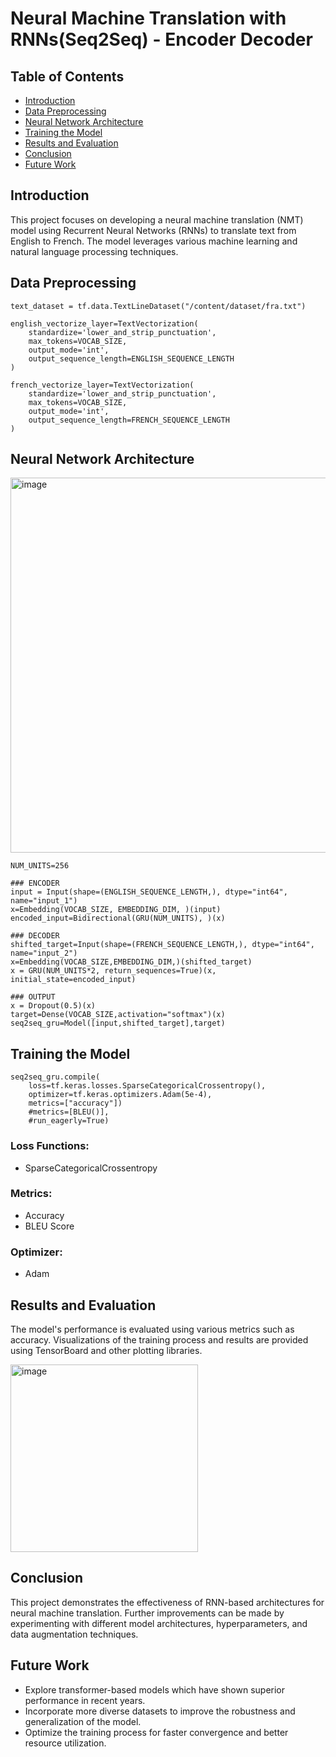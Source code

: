 # Neural Machine Translation with RNNs(Seq2Seq) - Encoder Decoder

## Table of Contents
- [Introduction](#introduction)
- [Data Preprocessing](#data-preprocessing)
- [Neural Network Architecture](#neural-network-architecture)
- [Training the Model](#training-the-model)
- [Results and Evaluation](#results-and-evaluation)
- [Conclusion](#conclusion)
- [Future Work](#future-work)

  
## Introduction
This project focuses on developing a neural machine translation (NMT) model using Recurrent Neural Networks (RNNs) to translate text from English to French. The model leverages various machine learning and natural language processing techniques.

## Data Preprocessing
```
text_dataset = tf.data.TextLineDataset("/content/dataset/fra.txt")

english_vectorize_layer=TextVectorization(
    standardize='lower_and_strip_punctuation',
    max_tokens=VOCAB_SIZE,
    output_mode='int',
    output_sequence_length=ENGLISH_SEQUENCE_LENGTH
)
     
french_vectorize_layer=TextVectorization(
    standardize='lower_and_strip_punctuation',
    max_tokens=VOCAB_SIZE,
    output_mode='int',
    output_sequence_length=FRENCH_SEQUENCE_LENGTH
)

```

## Neural Network Architecture
<img width="600" alt="image" src="https://github.com/user-attachments/assets/6b5e0015-706d-437a-8692-942532af8c53">

```
NUM_UNITS=256
     
### ENCODER
input = Input(shape=(ENGLISH_SEQUENCE_LENGTH,), dtype="int64", name="input_1")
x=Embedding(VOCAB_SIZE, EMBEDDING_DIM, )(input)
encoded_input=Bidirectional(GRU(NUM_UNITS), )(x)

### DECODER
shifted_target=Input(shape=(FRENCH_SEQUENCE_LENGTH,), dtype="int64", name="input_2")
x=Embedding(VOCAB_SIZE,EMBEDDING_DIM,)(shifted_target)
x = GRU(NUM_UNITS*2, return_sequences=True)(x, initial_state=encoded_input)

### OUTPUT
x = Dropout(0.5)(x)
target=Dense(VOCAB_SIZE,activation="softmax")(x)
seq2seq_gru=Model([input,shifted_target],target)
```

## Training the Model
```
seq2seq_gru.compile(
    loss=tf.keras.losses.SparseCategoricalCrossentropy(),
    optimizer=tf.keras.optimizers.Adam(5e-4),
    metrics=["accuracy"])
    #metrics=[BLEU()],
    #run_eagerly=True)
```
### Loss Functions:
- SparseCategoricalCrossentropy

### Metrics:
- Accuracy
- BLEU Score

### Optimizer:
- Adam

## Results and Evaluation
The model's performance is evaluated using various metrics such as accuracy. Visualizations of the training process and results are provided using TensorBoard and other plotting libraries.

<img src="https://github.com/user-attachments/assets/14b616fc-bf92-41d4-abec-70180188d08f" alt="image" width="300" style="display: block; margin-left: 0;">

## Conclusion
This project demonstrates the effectiveness of RNN-based architectures for neural machine translation. Further improvements can be made by experimenting with different model architectures, hyperparameters, and data augmentation techniques.

## Future Work
- Explore transformer-based models which have shown superior performance in recent years.
- Incorporate more diverse datasets to improve the robustness and generalization of the model.
- Optimize the training process for faster convergence and better resource utilization.
